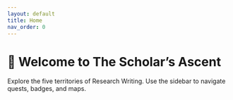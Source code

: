 ```yaml
---
layout: default
title: Home
nav_order: 0
---
```


# 🧭 Welcome to The Scholar’s Ascent

Explore the five territories of Research Writing. Use the sidebar to navigate quests, badges, and maps.


